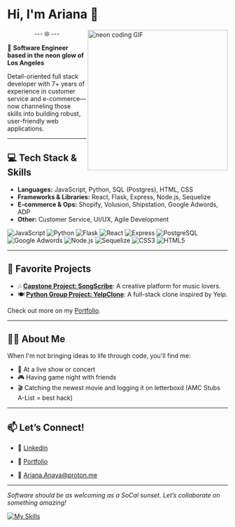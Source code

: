 # Hi, I'm Ariana 👋

<img align="right" alt="neon coding GIF" src="https://media.giphy.com/media/v1.Y2lkPWVjZjA1ZTQ3eTd2d2doeW5xZmMyNmU2Y3lxYzF4YTRydW5yZDVhdDVjNzlqanN0diZlcD12MV9naWZzX3NlYXJjaCZjdD1n/OumCa12QC9CIvBe2c1/giphy.gif" width="320" />

<p align="center">--- 🌐 ---</p>

🌆 **Software Engineer based in the neon glow of Los Angeles**  

Detail-oriented full stack developer with 7+ years of experience in customer service and e-commerce—now channeling those skills into building robust, user-friendly web applications.

---

## 💻 Tech Stack & Skills

- **Languages:** JavaScript, Python, SQL (Postgres), HTML, CSS
- **Frameworks & Libraries:** React, Flask, Express, Node.js, Sequelize
- **E-commerce & Ops:** Shopify, Volusion, Shipstation, Google Adwords, ADP
- **Other:** Customer Service, UI/UX, Agile Development

![JavaScript](https://img.shields.io/badge/JavaScript-F7DF1E?style=for-the-badge&logo=javascript&logoColor=black)
![Python](https://img.shields.io/badge/Python-3776AB?style=for-the-badge&logo=python&logoColor=white)
![Flask](https://img.shields.io/badge/Flask-000000?style=for-the-badge&logo=flask&logoColor=white)
![React](https://img.shields.io/badge/React-20232A?style=for-the-badge&logo=react&logoColor=61DAFB)
![Express](https://img.shields.io/badge/Express-000000?style=for-the-badge&logo=express&logoColor=white)
![PostgreSQL](https://img.shields.io/badge/PostgreSQL-4169E1?style=for-the-badge&logo=postgresql&logoColor=white)
![Google Adwords](https://img.shields.io/badge/Google%20Ads-4285F4?style=for-the-badge&logo=googleads&logoColor=white)
![Node.js](https://img.shields.io/badge/Node.js-339933?style=for-the-badge&logo=nodedotjs&logoColor=white)
![Sequelize](https://img.shields.io/badge/Sequelize-52B0E7?style=for-the-badge&logo=sequelize&logoColor=white)
![CSS3](https://img.shields.io/badge/CSS3-1572B6?style=for-the-badge&logo=css3&logoColor=white)
![HTML5](https://img.shields.io/badge/HTML5-E34F26?style=for-the-badge&logo=html5&logoColor=white)

---

## 🚀 Favorite Projects

- 🎶 [**Capstone Project: SongScribe**](https://github.com/Ariana-Anaya/Capstone): A creative platform for music lovers.
- 🍽 [**Python Group Project: YelpClone**](https://github.com/Ariana-Anaya/Python-Group-Project): A full-stack clone inspired by Yelp.

Check out more on my [Portfolio](https://ariana-anaya.github.io/Portfolio/).

---

## 👩‍💻 About Me

When I'm not bringing ideas to life through code, you'll find me:
- 🎫 At a live show or concert 
- 🎮 Having game night with friends 
- 🎬 Catching the newest movie and logging it on letterboxd (AMC Stubs A-List = best hack)

---

## 📫 Let’s Connect!

- 👋 [Linkedin](https://www.linkedin.com/in/ariana-anaya1/)

- 💼 [Portfolio](https://ariana-anaya.github.io/Portfolio/)

- 📧 Ariana.Anaya@proton.me

---

_Software should be as welcoming as a SoCal sunset. Let’s collaborate on something amazing!_

<!-- Tech Stack Icons using Shields.io -->



[![My Skills](https://skillicons.dev/icons?i=js,html,css,flask,express,nodejs,npm,ps,postgres,postman,py,react,redux,sqlite,sequelize,vscode&perline=8)](https://skillicons.dev)

